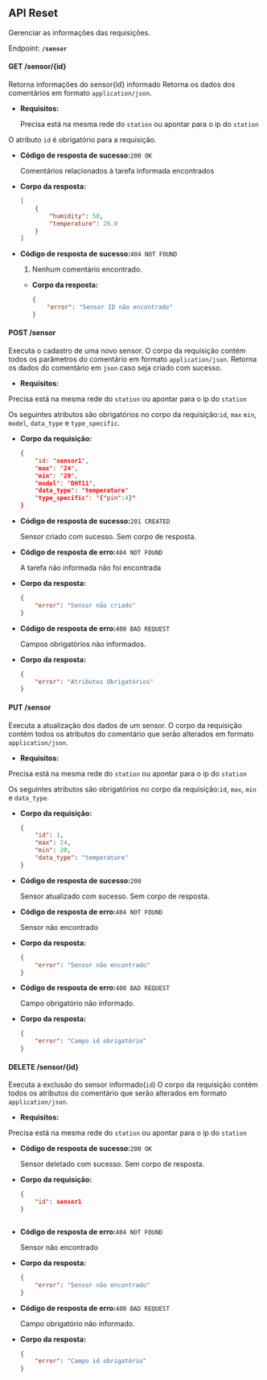 ## API Reset

Gerenciar as informações das requisições.

Endpoint: **`/sensor`**


#### GET /sensor/{id}

Retorna informações do sensor{id} informado
Retorna os dados dos comentários em formato `application/json`.

* **Requisitos:**

  Precisa está na mesma rede do `station` ou apontar para o ip do `station`
  
 O atributo `id` é obrigatório para a requisição. 

* **Código de resposta de sucesso:**`200 OK`

  Comentários relacionados à tarefa informada encontrados

* **Corpo da resposta:**
  ```json
  [
      {
          "humidity": 50,
          "temperature": 26.0
      }
  ]
  ```
* **Código de resposta de sucesso:**`404 NOT FOUND`

  1. Nenhum comentário encontrado.
  * **Corpo da resposta:**

    ```json
    {
        "error": "Sensor ID não encontrado"
    }
    ```

#### POST /sensor
Executa o cadastro de uma novo sensor. 
O corpo da requisição contém todos os parâmetros do comentário em formato `application/json`. 
Retorna os dados do comentário em `json` caso seja criado com sucesso.

* **Requisitos:**

 Precisa está na mesma rede do `station` ou apontar para o ip do `station`

  Os seguintes atributos são obrigatórios no corpo da requisição:`id`, `max` `min`, `model`, `data_type` e `type_specific`.

* **Corpo da requisição:**

  ```json
  {
      "id: "sensor1",
      "max": "24",
      "min": "20",
      "model": "DHT11",
      "data_type": "temperature"
      "type_specific": "{"pin":4}"
  }
  ```
  
* **Código de resposta de sucesso:**`201 CREATED`

  Sensor criado com sucesso. Sem corpo de resposta.

* **Código de resposta de erro:**`404 NOT FOUND`

  A tarefa não informada não foi encontrada

* **Corpo da resposta:**
  ```json
  {
      "error": "Sensor não criado"
  }
  ```
* **Código de resposta de erro:**`400 BAD REQUEST`

  Campos obrigatórios não informados.

* **Corpo da resposta:**
  ```json
  {
      "error": "Atributos Obrigatórios"
  }
  ```


#### PUT /sensor

Executa a atualização dos dados de um sensor. 
O corpo da requisição contém todos os atributos do comentário que serão alterados em formato `application/json`.

* **Requisitos:**

 Precisa está na mesma rede do `station` ou apontar para o ip do `station`

  Os seguintes atributos são obrigatórios no corpo da requisição:`id`,  `max`,  `min` e `data_type`.

* **Corpo da requisição:**

  ```json
  {
      "id": 1,
      "max": 24,
      "min": 20,
      "data_type": "temperature"
  }
  ```
  
* **Código de resposta de sucesso:**`200`

  Sensor atualizado com sucesso. Sem corpo de resposta.

* **Código de resposta de erro:**`404 NOT FOUND`

  Sensor não encontrado

* **Corpo da resposta:**
  ```json
  {
      "error": "Sensor não encontrado"
  }
  ```
* **Código de resposta de erro:**`400 BAD REQUEST`

  Campo obrigatório não informado.

* **Corpo da resposta:**
  ```json
  {
      "error": "Campo id obrigatório"
  }
  ```


#### DELETE /sensor/{id}


Executa a exclusão do sensor informado(`id`)
O corpo da requisição contém todos os atributos do comentário que serão alterados em formato `application/json`.

* **Requisitos:**

Precisa está na mesma rede do `station` ou apontar para o ip do `station`

* **Código de resposta de sucesso:**`200 OK`

  Sensor deletado com sucesso. Sem corpo de resposta.
  
* **Corpo da requisição:**

  ```json
  {
      "id": sensor1
  }
  ```
  
  ```
* **Código de resposta de erro:**`404 NOT FOUND`

  Sensor não encontrado

* **Corpo da resposta:**
  ```json
  {
      "error": "Sensor não encontrado"
  }
  ```
* **Código de resposta de erro:**`400 BAD REQUEST`

  Campo obrigatório não informado.

* **Corpo da resposta:**
  ```json
  {
      "error": "Campo id obrigatório"
  }
  ```

